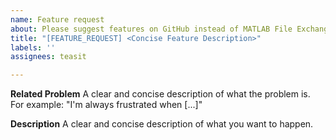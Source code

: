 ```yaml
---
name: Feature request
about: Please suggest features on GitHub instead of MATLAB File Exchange
title: "[FEATURE_REQUEST] <Concise Feature Description>"
labels: ''
assignees: teasit

---
```


**Related Problem**
A clear and concise description of what the problem is. For example: "I'm always frustrated when [...]"

**Description**
A clear and concise description of what you want to happen.
